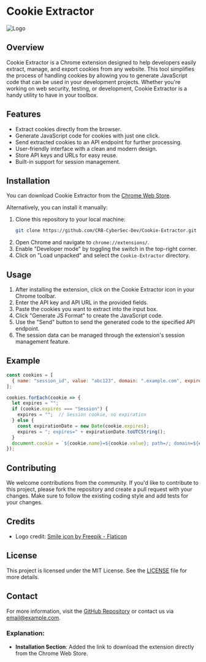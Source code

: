 # Cookie Extractor

![Logo](https://github.com/CRB-CyberSec-Dev/Cookie-Extractor/blob/main/logo.png)

## Overview

Cookie Extractor is a Chrome extension designed to help developers easily extract, manage, and export cookies from any website. This tool simplifies the process of handling cookies by allowing you to generate JavaScript code that can be used in your development projects. Whether you're working on web security, testing, or development, Cookie Extractor is a handy utility to have in your toolbox.

## Features

- Extract cookies directly from the browser.
- Generate JavaScript code for cookies with just one click.
- Send extracted cookies to an API endpoint for further processing.
- User-friendly interface with a clean and modern design.
- Store API keys and URLs for easy reuse.
- Built-in support for session management.

## Installation

You can download Cookie Extractor from the [Chrome Web Store](https://chromewebstore.google.com/detail/cookie-extractor/kpcbapkecfociooepjlifimlgjbpleop).

Alternatively, you can install it manually:

1. Clone this repository to your local machine:
   ```bash
   git clone https://github.com/CRB-CyberSec-Dev/Cookie-Extractor.git
   ```
2. Open Chrome and navigate to `chrome://extensions/`.
3. Enable "Developer mode" by toggling the switch in the top-right corner.
4. Click on "Load unpacked" and select the `Cookie-Extractor` directory.

## Usage

1. After installing the extension, click on the Cookie Extractor icon in your Chrome toolbar.
2. Enter the API key and API URL in the provided fields.
3. Paste the cookies you want to extract into the input box.
4. Click "Generate JS Format" to create the JavaScript code.
5. Use the "Send" button to send the generated code to the specified API endpoint.
6. The session data can be managed through the extension's session management feature.

## Example

```javascript
const cookies = [
  { name: "session_id", value: "abc123", domain: ".example.com", expires: "2024-12-31T23:59:59.000Z" }
];

cookies.forEach(cookie => {
  let expires = "";
  if (cookie.expires === "Session") {
    expires = "";  // Session cookie, no expiration
  } else {
    const expirationDate = new Date(cookie.expires);
    expires = "; expires=" + expirationDate.toUTCString();
  }
  document.cookie = `${cookie.name}=${cookie.value}; path=/; domain=${cookie.domain}${expires}`;
});
```

## Contributing

We welcome contributions from the community. If you'd like to contribute to this project, please fork the repository and create a pull request with your changes. Make sure to follow the existing coding style and add tests for your changes.

## Credits

- Logo credit: [Smile icon by Freepik - Flaticon](https://www.flaticon.com/free-icon/smile_8383513)

## License

This project is licensed under the MIT License. See the [LICENSE](LICENSE) file for more details.

## Contact

For more information, visit the [GitHub Repository](https://github.com/CRB-CyberSec-Dev/Cookie-Extractor) or contact us via [email@example.com](mailto:email@example.com).

### Explanation:

- **Installation Section**: Added the link to download the extension directly from the Chrome Web Store.
  
